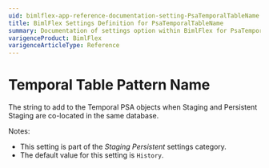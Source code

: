 ```yaml
---
uid: bimlflex-app-reference-documentation-setting-PsaTemporalTableName
title: BimlFlex Settings Definition for PsaTemporalTableName
summary: Documentation of settings option within BimlFlex for PsaTemporalTableName
varigenceProduct: BimlFlex
varigenceArticleType: Reference
---
```


# Temporal Table Pattern Name

The string to add to the Temporal PSA objects when Staging and Persistent Staging are co-located in the same database.

Notes:

* This setting is part of the *Staging Persistent* settings category.
* The default value for this setting is `History`.
